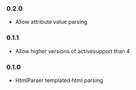 
### 0.2.0

* Allow attribute value parsing

### 0.1.1

* Allow higher versions of activesupport than 4
  

### 0.1.0

* HtmlParser templated html parsing
